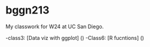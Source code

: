 # bggn213
My classwork for W24 at UC San Diego. 

-class3: [Data viz with ggplot] ()
-Class6: [R fucntions] ()
